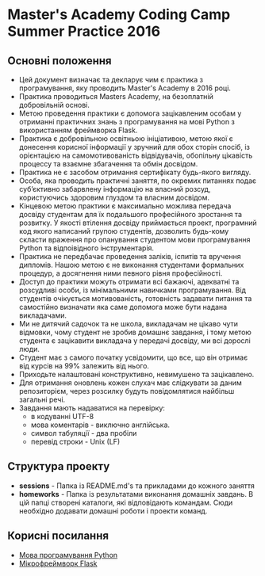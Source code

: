 # Master's Academy Coding Camp Summer Practice 2016

Основні положення
----------------------------------------

* Цей документ визначає та декларує чим є практика з програмування, яку проводить Master's Academy в 2016 році.
* Практика проводиться Masters Academy, на безоплатній добровільній основі.
* Метою проведення практики є допомога зацікавленим особам у отриманні практичних знань з програмування на мові Python з
  використанням фреймворка Flask.
* Практика є добровільною освітньою ініціативою, метою якої є донесення корисної інформації у зручний для обох сторін спосіб,
  із орієнтацією на самомотивованість відвідувачів, обопільну цікавість процессу та взаємне збагачення та обмін досвідом.
* Практика не є засобом отримання сертифікату будь-якого вигляду.
* Особа, яка проводить практичні заняття, по окремих питаннях подає суб’єктивно забарвлену інформацію на власний розсуд,
  користуючись здоровим глуздом та власним досвідом.
* Кінцевою метою практики є максимально можлива передача досвіду студентам  для їх подальшого професійного зростання та
  розвитку. У якості втілення досвіду приймається проект, програмний код якого написаний групою студентів, дозволить будь-кому
  скласти враження про опанування студентом мови програмування Python та відпоівідного інструментарія.
* Практика не передбачає проведення заліків, іспитів та вручення дипломів. Нашою метою є не виконання студентами формальних
  процедур, а досягнення ними певного рівня професійності.
* Доступ до практики можуть отримати всі бажаючі, адекватні та розсудливі особи, із мінімальними навичками програмування.
  Від студентів очікується мотивованість, готовність задавати питання та самостійно визначати яка саме допомога може бути
  надана викладачами.
* Ми не дитячий садочок та не школа, викладачам не цікаво чути відмовки, чому студент не зробив домашнє завдання, і тому
  метою студента є зацікавити викладача у передачі досвіду, ми всі дорослі люди.
* Студент має з самого початку усвідомити, що все, що він отримає від курсів на 99% залежить від нього.
* Приходьте налаштовані конструктивно, невимушено та зацікавлено.
* Для отримання оновлень кожен слухач має слідкувати за даним репозиторієм, через розсилку будуть повідомлятися найбільш
  загальні речі.
* Завдання мають надаватися на перевірку:
   * в кодуванні UTF-8
   * мова коментарів - виключно англійська.
   * символ табуляції - два пробіли
   * перевід строки - Unix (LF)

Структура проекту
----------------------------------------
 * <b>sessions</b> - Папка із README.md's та прикладами до кожного заняття
 * <b>homeworks</b> - Папка із результатами виконання домашніх завдань. В цій папці створені каталоги, які відповідають
   командам. Сюди необхідно додавати домашні роботи і проекти команд.


Корисні посилання
----------------------------------------

* [Мова програмування Python](https://www.python.org)
* [Мікрофреймворк Flask](http://flask.pocoo.org/)

